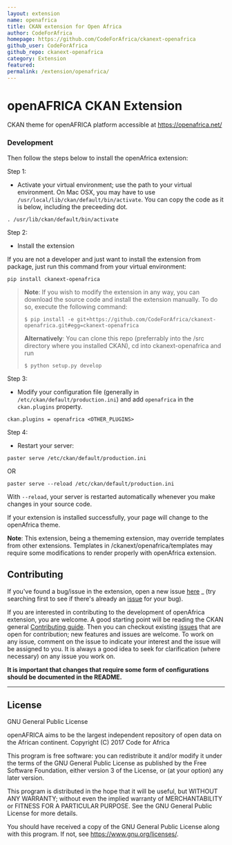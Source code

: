 ```yaml
---
layout: extension
name: openafrica
title: CKAN extension for Open Africa
author: CodeForAfrica
homepage: https://github.com/CodeForAfrica/ckanext-openafrica
github_user: CodeForAfrica
github_repo: ckanext-openafrica
category: Extension
featured: 
permalink: /extension/openafrica/
---
```



openAFRICA CKAN Extension
=========================

CKAN theme for openAFRICA platform accessible at
<a href="https://openafrica.net/" class="uri">https://openafrica.net/</a>

### Development

Then follow the steps below to install the openAfrica extension:

Step 1:

-   Activate your virtual environment; use the path to your virtual
    environment. On Mac OSX, you may have to use
    `/usr/local/lib/ckan/default/bin/activate`. You can copy the code as
    it is below, including the preceeding dot.

<!-- -->

    . /usr/lib/ckan/default/bin/activate

Step 2:

-   Install the extension

If you are not a developer and just want to install the extension from
package, just run this command from your virtual environment:

    pip install ckanext-openafrica

> **Note**: If you wish to modify the extension in any way, you can
> download the source code and install the extension manually. To do so,
> execute the following command:
>
>     $ pip install -e git+https://github.com/CodeForAfrica/ckanext-openafrica.git#egg=ckanext-openafrica
>
> **Alternatively**: You can clone this repo (preferrably into the /src
> directory where you installed CKAN), cd into ckanext-openafrica and
> run
>
>     $ python setup.py develop

Step 3:

-   Modify your configuration file (generally in
    `/etc/ckan/default/production.ini`) and add `openafrica` in the
    `ckan.plugins` property.

<!-- -->

    ckan.plugins = openafrica <OTHER_PLUGINS>

Step 4:

-   Restart your server:

<!-- -->

    paster serve /etc/ckan/default/production.ini

OR

    paster serve --reload /etc/ckan/default/production.ini

With `--reload`, your server is restarted automatically whenever you
make changes in your source code.

If your extension is installed successfully, your page will change to
the openAfrica theme.

**Note**: This extension, being a thememing extension, may override
templates from other extensions. Templates in
/ckanext/openafrica/templates may require some modifications to render
properly with openAfrica extension.

Contributing
------------

If you've found a bug/issue in the extension, open a new issue
[here](https://github.com/CodeForAfrica/ckanext-openafrica/issues/new)
\_ (try searching first to see if there's already an
[issue](https://github.com/CodeForAfrica/ckanext-openafrica/issues) for
your bug).

If you are interested in contributing to the development of openAfrica
extension, you are welcome. A good starting point will be reading the
CKAN general [Contributing
guide](http://docs.ckan.org/en/ckan-2.7.0/contributing/index.html). Then
you can checkout existing
[issues](https://github.com/CodeForAfrica/ckanext-openafrica/issues)
that are open for contribution; new features and issues are welcome. To
work on any issue, comment on the issue to indicate your interest and
the issue will be assigned to you. It is always a good idea to seek for
clarification (where necessary) on any issue you work on.

**It is important that changes that require some form of configurations
should be documented in the README.**

------------------------------------------------------------------------

License
-------

GNU General Public License

openAFRICA aims to be the largest independent repository of open data on
the African continent. Copyright (C) 2017 Code for Africa

This program is free software: you can redistribute it and/or modify it
under the terms of the GNU General Public License as published by the
Free Software Foundation, either version 3 of the License, or (at your
option) any later version.

This program is distributed in the hope that it will be useful, but
WITHOUT ANY WARRANTY; without even the implied warranty of
MERCHANTABILITY or FITNESS FOR A PARTICULAR PURPOSE. See the GNU General
Public License for more details.

You should have received a copy of the GNU General Public License along
with this program. If not, see
<a href="https://www.gnu.org/licenses/" class="uri">https://www.gnu.org/licenses/</a>.

